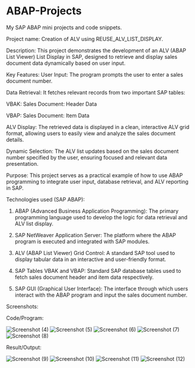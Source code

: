 # ABAP-Projects
 My SAP ABAP mini projects and code snippets.

Project name: Creation of ALV using REUSE_ALV_LIST_DISPLAY.

Description: This project demonstrates the development of an ALV (ABAP List Viewer) List Display in SAP, designed to retrieve and display sales document data dynamically based on user input.

Key Features:
User Input: The program prompts the user to enter a sales document number.

Data Retrieval: It fetches relevant records from two important SAP tables:

VBAK: Sales Document: Header Data

VBAP: Sales Document: Item Data

ALV Display: The retrieved data is displayed in a clean, interactive ALV grid format, allowing users to easily view and analyze the sales document details.

Dynamic Selection: The ALV list updates based on the sales document number specified by the user, ensuring focused and relevant data presentation.

Purpose:
This project serves as a practical example of how to use ABAP programming to integrate user input, database retrieval, and ALV reporting in SAP. 

Technologies used (SAP ABAP):

1. ABAP (Advanced Business Application Programming): The primary programming language used to develop the logic for data retrieval and ALV list display.

2. SAP NetWeaver Application Server: The platform where the ABAP program is executed and integrated with SAP modules.

3. ALV (ABAP List Viewer) Grid Control: A standard SAP tool used to display tabular data in an interactive and user-friendly format.

4. SAP Tables VBAK and VBAP: Standard SAP database tables used to fetch sales document header and item data respectively.

5. SAP GUI (Graphical User Interface): The interface through which users interact with the ABAP program and input the sales document number.

Screenshots: 

Code/Program:

![Screenshot (4)](https://github.com/user-attachments/assets/afaa7ec4-5812-4d03-95c3-4c1aa587ae82)
![Screenshot (5)](https://github.com/user-attachments/assets/9cb8afd9-5c55-4db9-ab0a-a8966f6391e7)
![Screenshot (6)](https://github.com/user-attachments/assets/9622bbfc-fc91-4704-81cf-1444590176cb)
![Screenshot (7)](https://github.com/user-attachments/assets/61865e47-0180-4242-8ecd-2d81830506cc)
![Screenshot (8)](https://github.com/user-attachments/assets/9a289e1b-6aea-4c32-a96d-c87ab6880198)

Result/Output:

![Screenshot (9)](https://github.com/user-attachments/assets/af0fc7c7-4524-4f36-93c6-f3fbd4a8aeeb)
![Screenshot (10)](https://github.com/user-attachments/assets/c45d7f2f-a18a-4fbf-8e65-78e9aa554cbe)
![Screenshot (11)](https://github.com/user-attachments/assets/958ee962-34cf-4e1c-939b-4e9cabfe2b5a)
![Screenshot (12)](https://github.com/user-attachments/assets/e6bee24c-2bb2-40ef-95d3-81facc081a3e)


